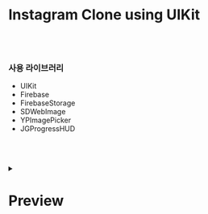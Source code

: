 # Instagram Clone using UIKit

<br/><br/>

### 사용 라이브러리

- UIKit
- Firebase
- FirebaseStorage
- SDWebImage
- YPImagePicker
- JGProgressHUD

<br/><br/>

<details><summary><h1>Preview</h1></summary>

### 회원가입
  
<br/>

https://github.com/scriabinEtude/instagram-clone-uikit/assets/47556543/e0840aa5-b9ef-45fc-b009-055f8fa663c7

<br/><br/>
  
### 패스워드 재설정 메일 보내기
  
<br/>

https://github.com/scriabinEtude/instagram-clone-uikit/assets/47556543/e57d9c8f-bb6d-4b8f-a24b-d74642da116f

  <br/><br/>

### 게시물 작성
  
  <br/>

https://github.com/scriabinEtude/instagram-clone-uikit/assets/47556543/184839cb-0e4f-4845-bde6-1048c30034c7

  <br/><br/>

### 피드 선택하여 팔로우하기
  
  <br/>

https://github.com/scriabinEtude/instagram-clone-uikit/assets/47556543/eec1e6e5-4628-48c9-8732-59fce6bdd369

  <br/><br/>

### 유저 검색하여 팔로우하기
  
  <br/>

https://github.com/scriabinEtude/instagram-clone-uikit/assets/47556543/38000c18-94e2-400f-878c-6b62cd57714b

  <br/><br/>

### 자신의 프로필은 팔로우 버튼 자리에 '프로필 수정' 버튼으로 대체

  <br/>
  
https://github.com/scriabinEtude/instagram-clone-uikit/assets/47556543/e596c524-ef67-4c51-806c-61fb1bc4fd26

  <br/><br/>

### 알림
  
  <br/>

https://github.com/scriabinEtude/instagram-clone-uikit/assets/47556543/1bf2df7a-d801-443c-8fe7-de423192f21c
  
  <br/><br/>


</details>


